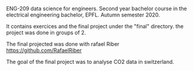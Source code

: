 ENG-209 data science for engineers.
Second year bachelor course in the electrical engineering bachelor, EPFL.
Autumn semester 2020.

It contains exercices and the final project under the "final" directory. the project was done in groups of 2.

The final projected was done with rafael Riber https://github.com/RafaelRiber

The goal of the final project was to analyse CO2 data in switzerland.
